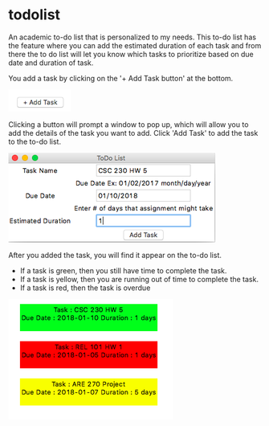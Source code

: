 # todolist

An academic to-do list that is personalized to my needs. This to-do list has
the feature where you can add the estimated duration of each task and from there
the to do list will let you know which tasks to prioritize based on due date and
duration of task.

You add a task by clicking on the '+ Add Task button' at the bottom.

![Alt text](img3.png?raw=true "Add Task")

Clicking a button will prompt a window to pop up, which will allow you to add the
details of the task you want to add. Click 'Add Task' to add the task to the
to-do list.

![Alt text](img1.png?raw=true "Task Details")

After you added the task, you will find it appear on the to-do list.

- If a task is  green, then you still have time to complete the task.
- If a task is yellow, then you are running out of time to complete the task.
- If a task is red, then the task is overdue 

![Alt text](img2.png?raw=true "ToDoList")
